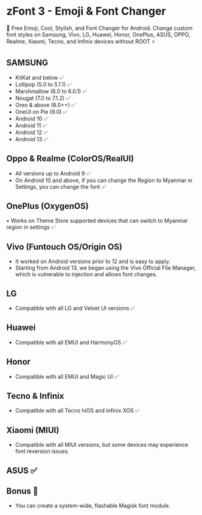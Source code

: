 # zFont 3 - Emoji & Font Changer

💜 Free Emoji, Cool, Stylish, and Font Changer for Android. Change custom font styles on Samsung, Vivo, LG, Huawei, Honor, OnePlus, ASUS, OPPO, Realme, Xiaomi, Tecno, and Infinix devices without ROOT ⚡

## SAMSUNG
- KitKat and below ✅
- Lollipop (5.0 to 5.1.1) ✅
- Marshmallow (6.0 to 6.0.1) ✅
- Nougat (7.0 to 7.1.2) ✅
- Oreo & above (8.0++) ✅
- OneUI on Pie (9.0) ✅
- Android 10 ✅
- Android 11 ✅
- Android 12 ✅
- Android 13 ✅

## Oppo & Realme (ColorOS/RealUI)
- All versions up to Android 9 ✅
- On Android 10 and above, if you can change the Region to Myanmar in Settings, you can change the font ✅

## OnePlus (OxygenOS)
• Works on Theme Store supported devices that can switch to Myanmar region in settings ✅

## Vivo (Funtouch OS/Origin OS)
- It worked on Android versions prior to 12 and is easy to apply.
- Starting from Android 13, we began using the Vivo Official File Manager, which is vulnerable to injection and allows font changes.

## LG
- Compatible with all LG and Velvet UI versions ✅

## Huawei
- Compatible with all EMUI and HarmonyOS ✅

## Honor
- Compatible with all EMUI and Magic UI ✅

## Tecno & Infinix
- Compatible with all Tecno hiOS and Infinix XOS ✅

## Xiaomi (MIUI)
- Compatible with all MIUI versions, but some devices may experience font reversion issues.

## ASUS ✅

## Bonus 📌
- You can create a system-wide, flashable Magisk font module.
